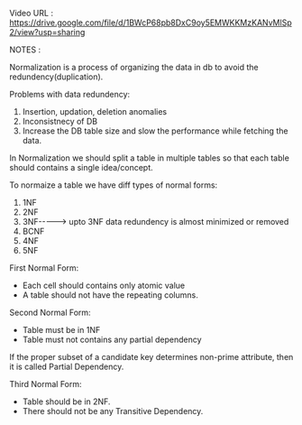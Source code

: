 Video URL : https://drive.google.com/file/d/1BWcP68pb8DxC9oy5EMWKKMzKANvMlSp2/view?usp=sharing


NOTES :

Normalization is a process of organizing the data in db to avoid the redundency(duplication).

Problems with data redundency:
1. Insertion, updation, deletion anomalies
2. Inconsistnecy of DB
3. Increase the DB table size and slow the performance while fetching the data.

In Normalization we should split a table in multiple tables so that each table should contains a single idea/concept.

To normaize a table we have diff types of normal forms:

1. 1NF 
2. 2NF 
3. 3NF-----> upto 3NF data redundency is almost minimized or removed
4. BCNF
5. 4NF
6. 5NF


First Normal Form:
- Each cell should contains only atomic value
- A table should not have the repeating columns.


Second Normal Form:
- Table must be in 1NF 
- Table must not contains any partial dependency

If the proper subset of a candidate key determines non-prime attribute, then it 
is called Partial Dependency.


Third Normal Form:
- Table should be in 2NF.
- There should not be any Transitive Dependency.

